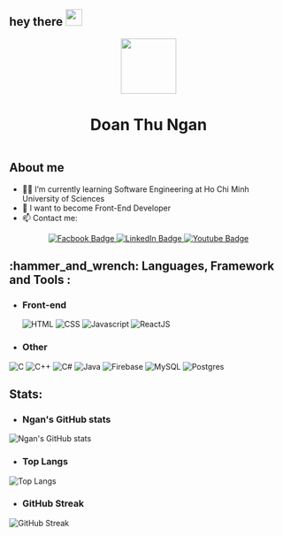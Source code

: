 <h2>
  hey there
  <img src="https://media.giphy.com/media/hvRJCLFzcasrR4ia7z/giphy.gif" width="30px"/>
</h2>
<div id="header" align="center">
  <img src="https://media.giphy.com/media/RkX2zcpO79EAf82ESl/giphy.gif" width="100"/>
</div>
<div align="center">
        <h1>Doan Thu Ngan</h1>
       <img src="https://komarev.com/ghpvc/?username=thungan1909&style=flat-square&color=blue" alt=""/>
 </div>
 
 <h2> About me </h2>
 
- 👩‍🎓 I’m currently learning Software Engineering at Ho Chi Minh University of Sciences
- 🌱 I want to become Front-End Developer
- 📫 Contact me:
<div align="center" id="badges">
    <a href="https://www.facebook.com/doanthungan19">
      <img src="https://img.shields.io/badge/Facebook-blue?style=for-the-badge&logo=Facebook&logoColor=white%22" alt="Facbook Badge"/>
    </a>
    <a href="https://www.linkedin.com/in/%C4%91o%C3%A0n-thu-ng%C3%A2n-76a6ab233/">
      <img src="https://img.shields.io/badge/LinkedIn-blue?style=for-the-badge&logo=linkedin&logoColor=white" alt="LinkedIn Badge"/>
    </a>
    <a href="https://www.youtube.com/channel/UCLMhMocdyav3oFaFBJM4_dg">
      <img src="https://img.shields.io/badge/YouTube-red?style=for-the-badge&logo=youtube&logoColor=white" alt="Youtube Badge"/>
    </a>
</div>

<h2> :hammer_and_wrench: Languages, Framework and Tools : </h2>

- <h3>  Front-end </h3>
   
   ![HTML](https://img.shields.io/badge/HTML-E34F26.svg?logo=HTML&style=flat)
   ![CSS](https://img.shields.io/badge/CSS3-1572B6?logo=CSS&style=flat)
   ![Javascript](https://img.shields.io/badge/JavaScript-323330?logo=Javascript&style=flat)
   ![ReactJS](	https://img.shields.io/badge/React-20232A?logo=ReactJS&style=flat)
   
-  <h3> Other </h3>

  ![C](https://img.shields.io/badge/C-4640b8.svg?logo=C&style=flat)
  ![C++](https://img.shields.io/badge/-C++-365dbf.svg?logo=C%2B%2B&style=flat)
  ![C#](https://img.shields.io/badge/C%23-239120.svg?logo=C-sharp&style=flat)
  ![Java](https://img.shields.io/badge/Java-007396.svg?logo=Java&style=flat)
  ![Firebase](https://img.shields.io/badge/Firebase-%23039BE5.svg?logo=firebase&style=flat)
  ![MySQL](https://img.shields.io/badge/MySQL-%2300f.svg?logo=MySQL&style=flat)
  ![Postgres](https://img.shields.io/badge/PostgreSQL-316192?logo=Postgres&style=flat)

<h2> Stats: </h2>

- <h3> Ngan's GitHub stats </h3>
     
![Ngan's GitHub stats](https://github-readme-stats.vercel.app/api?username=thungan1909&theme=vision-friendly-dark)

-  <h3>  Top Langs </h3>
   
![Top Langs](https://github-readme-stats.vercel.app/api/top-langs/?username=thungan1909&theme=vision-friendly-dark)

- <h3>  GitHub Streak </h3>
  
![GitHub Streak](http://github-readme-streak-stats.herokuapp.com?user=thungan1909&theme=vision-friendly-dark)

  

